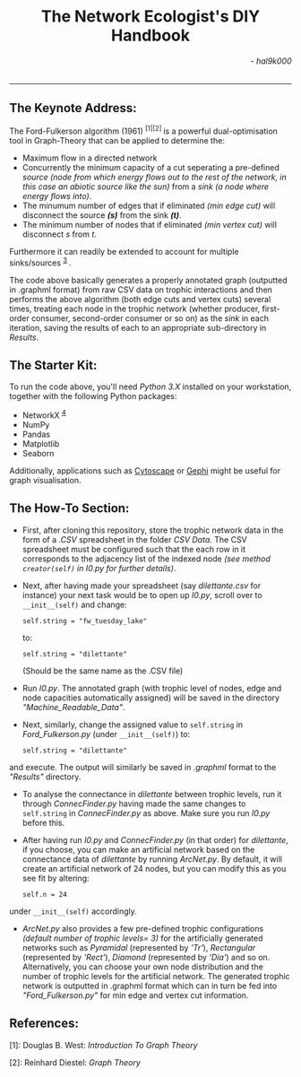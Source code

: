 #    <div style="text-align: center"> The Network Ecologist's DIY Handbook </div>
######  <div style="text-align: right"> - hal9k000 </div>
---
## The Keynote Address:

The Ford-Fulkerson algorithm (1961) <sup>[1][2] </sup> is a powerful dual-optimisation tool in Graph-Theory that can be applied to determine the:
* Maximum flow in a directed network
* Concurrently the minimum capacity of a cut seperating a pre-defined *source (node from which energy flows out to the rest of the network, in this case an abiotic source like the sun)* from a *sink (a node where energy flows into)*.
* The minumum number of edges that if eliminated *(min edge cut)* will disconnect the source ***(s)*** from the sink ***(t)***.
* The minimum number of nodes that if eliminated *(min vertex cut)* will disconnect *s* from *t*.

Furthermore it can readily be extended to account for multiple sinks/sources <sup>[3] </sup>.

The code above basically generates a properly annotated graph (outputted in .graphml format) from raw CSV data on trophic interactions and then performs the above algorithm (both edge cuts and vertex cuts) several times, treating each node in the trophic network (whether producer, first-order consumer, second-order consumer or so on) as the *sink* in each iteration, saving the results of each to an appropriate sub-directory in *Results*.

## The Starter Kit:

To run the code above, you'll need *Python 3.X* installed on your workstation, together with the following Python packages:
* NetworkX <sup>[4] </sup>
* NumPy
* Pandas
* Matplotlib
* Seaborn

Additionally, applications such as [Cytoscape](https://cytoscape.org/ "Cytoscape") or [Gephi](https://gephi.org/ "Gephi") might be useful for graph visualisation.

## The How-To Section:

* First, after cloning this repository, store the trophic network data in the form of a *.CSV* spreadsheet in the folder *CSV Data*. The CSV spreadsheet must be configured such that the each row in it corresponds to the adjacency list of the indexed node *(see method `creator(self)` in I0.py for further details)*.

* Next, after having made your spreadsheet (say  *dilettante.csv*  for instance) your next task would be to open up *I0.py*, scroll over to `__init__(self)` and change:

      self.string = "fw_tuesday_lake"

    to:

      self.string = "dilettante"

    (Should be the same name as the .CSV file)

* Run *I0.py*. The annotated graph (with trophic level of nodes, edge and node capacities automatically assigned) will be saved in the directory *"Machine_Readable_Data"*.

* Next, similarly, change the assigned value to `self.string` in *Ford_Fulkerson.py* (under `__init__(self)`) to:

      self.string = "dilettante"

and execute. The output will similarly be saved in *.graphml* format to the *"Results"* directory.

* To analyse the connectance in *dilettante* between trophic levels, run it through *ConnecFinder.py* having made the same changes to `self.string` in *ConnecFinder.py* as above. Make sure you run *I0.py* before this.

* After having run *I0.py* and *ConnecFinder.py* (in that order) for *dilettante*, if you choose, you can make an artificial network based on the connectance data of *dilettante* by running *ArcNet.py*. By default, it will create an artificial network of 24 nodes, but you can modify this as you see fit by altering:

      self.n = 24

under `__init__(self)` accordingly.

* *ArcNet.py* also provides a few pre-defined trophic configurations *(default number of trophic levels= 3)* for the artificially generated networks such as *Pyramidal* (represented by *'Tr'*), *Rectangular* (represented by *'Rect'*), *Diamond* (represented by *'Dia'*) and so on. Alternatively, you can choose your own node distribution and the number of trophic levels for the artificial network. The generated trophic network is outputted in .graphml format which can in turn be fed into *"Ford_Fulkerson.py"* for min edge and vertex cut information.

## References:

[1]: Douglas B. West: *Introduction To Graph Theory*

[2]: Reinhard Diestel: *Graph Theory*

[3]: https://www.cs.cmu.edu/~ckingsf/bioinfo-lectures/flowext.pdf "Carl Kingsford's slides on extensions to Ford-Fulkerson"

[4]: https://networkx.github.io/documentation/networkx-2.3/reference/introduction.html "NetworkX Introduction"
